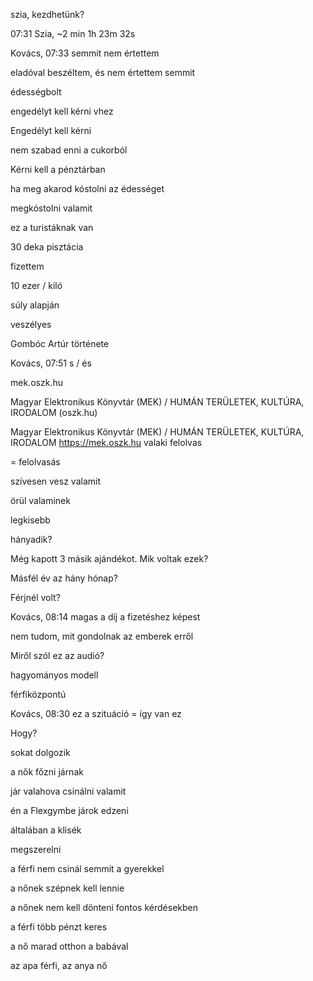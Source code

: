 szia, kezdhetünk?

07:31
Szia, ~2 min 
 1h 23m 32s

Kovács, 07:33
semmit nem értettem

eladóval beszéltem, és nem értettem semmit

édességbolt

engedélyt kell kérni vhez

Engedélyt kell kérni

nem szabad enni a cukorból

Kérni kell a pénztárban

ha meg akarod kóstolni az édességet

megkóstolni valamit

ez a turistáknak van

30 deka pisztácia

fizettem

10 ezer / kiló

súly alapján

veszélyes

Gombóc Artúr története


Kovács, 07:51
s / és

mek.oszk.hu

Magyar Elektronikus Könyvtár (MEK) / HUMÁN TERÜLETEK, KULTÚRA, IRODALOM (oszk.hu)


Magyar Elektronikus Könyvtár (MEK) / HUMÁN TERÜLETEK, KULTÚRA, IRODALOM
https://mek.oszk.hu
valaki felolvas 

= felolvasás

szívesen vesz valamit

örül valaminek

legkisebb

hányadik?

Még kapott 3 másik ajándékot. Mik voltak ezek?

Másfél év az hány hónap?

Férjnél volt?


Kovács, 08:14
magas a díj a fizetéshez képest

nem tudom, mit gondolnak az emberek erről

Miről szól ez az audió?

hagyományos modell

férfiközpontú


Kovács, 08:30
ez a szituáció = így van ez

Hogy?

sokat dolgozik

a nők főzni járnak

jár valahova csinálni valamit

én a Flexgymbe járok edzeni

általában a klisék

megszerelni

a férfi nem csinál semmit a gyerekkel

a nőnek szépnek kell lennie

a nőnek nem kell dönteni fontos kérdésekben

a férfi több pénzt keres

a nő marad otthon a babával

az apa férfi, az anya nő